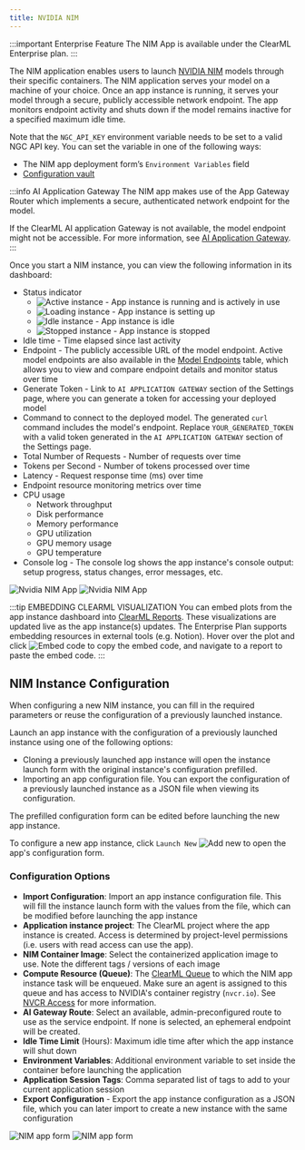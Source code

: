 ```yaml
---
title: NVIDIA NIM
---
```


:::important Enterprise Feature
The NIM App is available under the ClearML Enterprise plan.
:::

The NIM application enables users to launch [NVIDIA NIM](https://developer.nvidia.com/nim) models through their specific containers. The NIM application 
serves your model on a machine of your choice. Once an app instance is running, it serves your model through a secure, 
publicly accessible network endpoint. The app monitors endpoint activity and shuts down if the model remains inactive 
for a specified maximum idle time.

Note that the `NGC_API_KEY` environment variable needs to be set to a valid NGC API key. You can set the variable in one of the following ways:
* The NIM app deployment form’s `Environment Variables` field
* [Configuration vault](../settings/webapp_settings_profile.md#configuration-vault)

:::info AI Application Gateway
The NIM app makes use of the App Gateway Router which implements a secure, authenticated network endpoint for the model.

If the ClearML AI application Gateway is not available, the model endpoint might not be accessible.
For more information, see [AI Application Gateway](../../deploying_clearml/enterprise_deploy/appgw.md).
:::

Once you start a NIM instance, you can view the following information in its dashboard:
* Status indicator
  * <img src="/docs/latest/icons/ico-nvidia-active.svg" alt="Active instance" className="icon size-md space-sm" /> - App instance is running and is actively in use
  * <img src="/docs/latest/icons/ico-nvidia-loading.svg" alt="Loading instance" className="icon size-md space-sm" /> - App instance is setting up
  * <img src="/docs/latest/icons/ico-nvidia-idle.svg" alt="Idle instance" className="icon size-md space-sm" /> - App instance is idle
  * <img src="/docs/latest/icons/ico-nvidia-stopped.svg" alt="Stopped instance" className="icon size-md space-sm" /> - App instance is stopped
* Idle time - Time elapsed since last activity 
* Endpoint - The publicly accessible URL of the model endpoint. Active model endpoints are also available in the 
  [Model Endpoints](../webapp_model_endpoints.md) table, which allows you to view and compare endpoint details and 
  monitor status over time
* Generate Token - Link to `AI APPLICATION GATEWAY` section of the Settings page, where you can generate a token for accessing your deployed model
* Command to connect to the deployed model. The generated `curl` command includes the model's endpoint. Replace `YOUR_GENERATED_TOKEN` with a valid token generated in the `AI APPLICATION GATEWAY` section of the Settings page.
* Total Number of Requests - Number of requests over time
* Tokens per Second - Number of tokens processed over time
* Latency - Request response time (ms) over time
* Endpoint resource monitoring metrics over time
* CPU usage
  * Network throughput
  * Disk performance
  * Memory performance
  * GPU utilization
  * GPU memory usage
  * GPU temperature
* Console log - The console log shows the app instance's console output: setup progress, status changes, error messages,
etc.

![Nvidia NIM App](../../img/apps_nvidia_nim.png#light-mode-only)
![Nvidia NIM App](../../img/apps_nvidia_nim_dark.png#dark-mode-only)

:::tip EMBEDDING CLEARML VISUALIZATION
You can embed plots from the app instance dashboard into [ClearML Reports](../webapp_reports.md). These visualizations 
are updated live as the app instance(s) updates. The Enterprise Plan supports embedding resources in 
external tools (e.g. Notion). Hover over the plot and click <img src="/docs/latest/icons/ico-plotly-embed-code.svg" alt="Embed code" className="icon size-md space-sm" /> 
to copy the embed code, and navigate to a report to paste the embed code.
:::

## NIM Instance Configuration

When configuring a new NIM instance, you can fill in the required parameters or reuse the 
configuration of a previously launched instance. 

Launch an app instance with the configuration of a previously launched instance using one of the following options:
* Cloning a previously launched app instance will open the instance launch form with the original instance's 
configuration prefilled.
* Importing an app configuration file. You can export the configuration of a previously launched instance as a JSON file 
when viewing its configuration.

The prefilled configuration form can be edited before launching the new app instance.

To configure a new app instance, click `Launch New` <img src="/docs/latest/icons/ico-add.svg" alt="Add new" className="icon size-md space-sm" /> 
to open the app's configuration form.

### Configuration Options
* **Import Configuration**: Import an app instance configuration file. This will fill the instance launch form with the 
values from the file, which can be modified before launching the app instance
* **Application instance project**: The ClearML project where the app instance is created. Access is determined by 
  project-level permissions (i.e. users with read access can use the app).
* **NIM Container Image**: Select the containerized application image to use. Note the different tags / versions of each image
* **Compute Resource (Queue)**: The [ClearML Queue](../../fundamentals/agents_and_queues.md#what-is-a-queue)  to which the NIM app instance task will be enqueued. Make sure an agent 
  is assigned to this queue and has access to NVIDIA's container registry (`nvcr.io`). See [NVCR Access](../../clearml_agent/clearml_agent_nvcr.md) for more information.
* **AI Gateway Route**: Select an available, admin-preconfigured route to use as the service endpoint. If none is selected, an ephemeral endpoint will be created.
* **Idle Time Limit** (Hours): Maximum idle time after which the app instance will shut down
* **Environment Variables**: Additional environment variable to set inside the container before launching the application 
* **Application Session Tags**: Comma separated list of tags to add to your current application session 
* **Export Configuration** - Export the app instance configuration as a JSON file, which you can later import to create a 
new instance with the same configuration

<div class="max-w-65">

![NIM app form](../../img/apps_nvidia_nim_form.png#light-mode-only)
![NIM app form](../../img/apps_nvidia_nim_form_dark.png#dark-mode-only)
 
</div>
